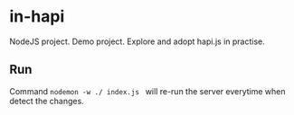 # in-hapi

NodeJS project. Demo project. Explore and adopt hapi.js in practise.

## Run
Command `nodemon -w ./ index.js ` will re-run the server
everytime when detect the changes.
